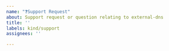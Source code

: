 ```yaml
---
name: "❓Support Request"
about: Support request or question relating to external-dns
title: ''
labels: kind/support
assignees: ''

---
```


<!--
STOP -- PLEASE READ!

GitHub is not the right place for support requests.

If you're looking for help, check our [docs](https://github.com/kubernetes-sigs/external-dns/tree/HEAD/docs).

You can also post your question on the [Kubernetes Slack #external-dns](https://kubernetes.slack.com/app_redirect?channel=external-dns).

-->
